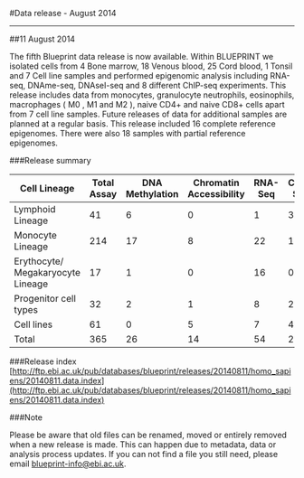 #Data release - August 2014
***
##11 August 2014

The fifth Blueprint data release is now available. Within BLUEPRINT we isolated cells from 4 Bone marrow, 18 Venous blood, 25 Cord blood, 1 Tonsil and 7 Cell line samples and performed epigenomic analysis including RNA-seq, DNAme-seq, DNAseI-seq and 8 different ChIP-seq experiments. This release includes  data from monocytes, granulocyte neutrophils, eosinophils, macrophages ( M0 , M1 and M2 ), naive CD4+ and naive CD8+ cells apart from 7 cell line samples. Future releases of data for additional samples are planned at a regular basis. This release included 16 complete reference epigenomes. There were also 18 samples with partial reference epigenomes.

###Release summary

<div class="table-responsive">
<table summary="BLUEPRINT release 20140811" class="table table-striped">
<thead>
<tr>
<th>Cell Lineage</th>
<th>Total Assay</th>
<th>DNA Methylation</th>
<th>Chromatin Accessibility</th>
<th>RNA-Seq</th>
<th>ChIP-Seq</th>
</thead>
<tbody>
<tr>
<td>Lymphoid Lineage</td>
<td>41</td>
<td>6</td>
<td>0</td>
<td>1</td>
<td>34</td>
<tr>
<tr>
<td>Monocyte Lineage</td>
<td>214</td>
<td>17</td>
<td>8</td>
<td>22</td>
<td>167</td>
<tr>
<tr>
<td>Erythocyte/ Megakaryocyte Lineage</td>
<td>17</td>
<td>1</td>
<td>0</td>
<td>16</td>
<td>0</td>
<tr>
<tr>
<td>Progenitor cell types</td>
<td>32</td>
<td>2</td>
<td>1</td>
<td>8</td>
<td>21</td>
<tr>
<tr>
<td>Cell lines</td>
<td>61</td>
<td>0</td>
<td>5</td>
<td>7</td>
<td>49</td>
<tr>
<tr>
<td>Total</td>
<td>365</td>
<td>26</td>
<td>14</td>
<td>54</td>
<td>271</td>
<tr>
</tbody>
</table> 
</div>


###Release index 
[http://ftp.ebi.ac.uk/pub/databases/blueprint/releases/20140811/homo_sapiens/20140811.data.index](http://ftp.ebi.ac.uk/pub/databases/blueprint/releases/20140811/homo_sapiens/20140811.data.index)


###Note

Please be aware that old files can be renamed, moved or entirely removed when a new release is made. This can happen due to metadata, data or analysis process updates. If you can not find a file you still need, please email <a href='mailto:blueprint-info@ebi.ac.uk'>blueprint-info@ebi.ac.uk</a>.
